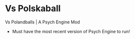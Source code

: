 # Vs Polskaball
Vs Polandballs | A Psych Engine Mod
* Must have the most recent version of Psych Engine to run!
